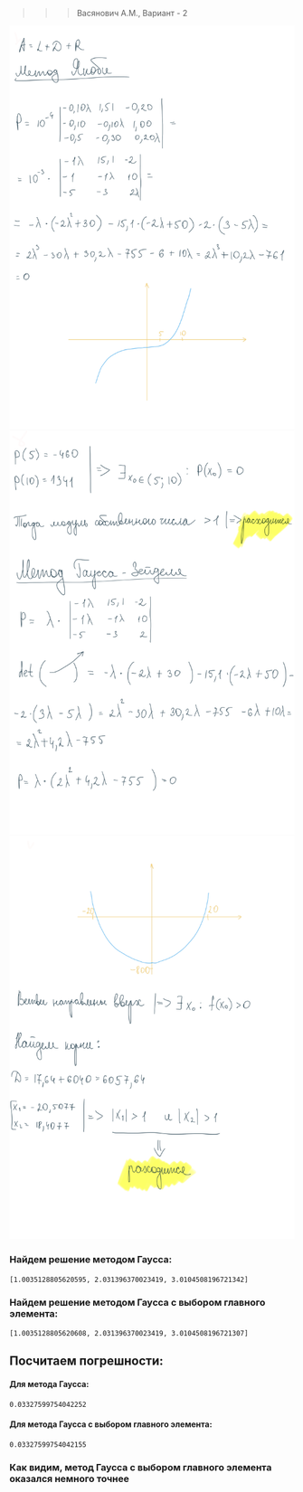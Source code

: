 >>>Васянович А.М., Вариант - 2

![Screenshot](чисмет%20лр3-1.png)
![Screenshot](чисмет%20лр3-2.png)
![Screenshot](чисмет%20лр3-3.png)

### Найдем решение методом Гаусса:
	[1.0035128805620595, 2.031396370023419, 3.0104508196721342]

### Найдем решение методом Гаусса с выбором главного элемента:
	[1.0035128805620608, 2.031396370023419, 3.0104508196721307]

## Посчитаем погрешности:
 #### Для метода Гаусса:
 	0.03327599754042252
 #### Для метода Гаусса с выбором главного элемента:
 	0.03327599754042155


### Как видим, метод Гаусса с выбором главного элемента оказался немного точнее
